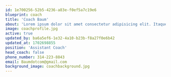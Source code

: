```yaml
---
id: 1e700256-52b5-4236-a83e-f0ef5a7c19e6
blueprint: coach
title: 'Coach Baum'
about: 'Lorem ipsum dolor sit amet consectetur adipisicing elit. Itaque, quis nisi? Mollitia pariatur inventore minus velit similique. Sint veniam illum ex deleniti perferendis molestiae, vitae itaque officiis dolores laboriosam placeat, non iusto nobis odio at quia illo maiores commodi, ducimus inventore atque aliquid suscipit? Laboriosam quo molestias doloribus natus mollitia quaerat impedit facere, veniam perspiciatis quam totam esse deserunt optio te'
image: coachprofile.jpg
active: true
updated_by: ba6a5ef6-1e32-4a10-b23b-f8a27f0e6b42
updated_at: 1702698855
position: 'Assistant Coach'
head_coach: false
phone_number: 314-223-8843
email: Baumdotcom@gmail.com
background_image: coachbackground.jpg
---
```

